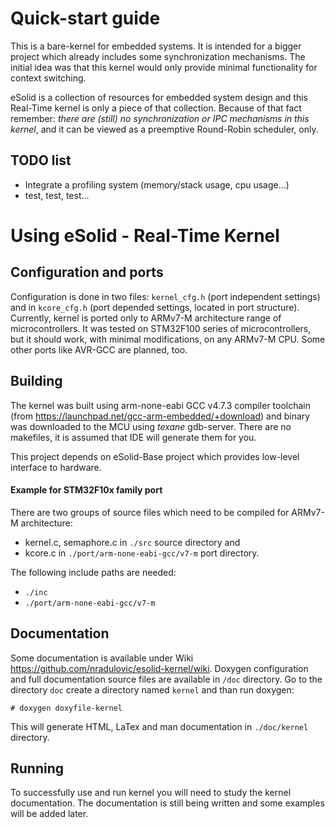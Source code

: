 # Quick-start guide

This is a bare-kernel for embedded systems. It is intended for a bigger project 
which already includes some synchronization mechanisms. The initial idea was 
that this kernel would only provide minimal functionality for context switching.

eSolid is a collection of resources for embedded system design and this
Real-Time kernel is only a piece of that collection. Because of that fact
remember: *there are (still) no synchronization or IPC mechanisms in this kernel*, 
and it can be viewed as a preemptive Round-Robin scheduler, only.


## TODO list

- Integrate a profiling system (memory/stack usage, cpu usage...)
- test, test, test...


# Using eSolid - Real-Time Kernel

## Configuration and ports

Configuration is done in two files: `kernel_cfg.h` (port independent settings) 
and in `kcore_cfg.h` (port depended settings, located in port structure).
Currently, kernel is ported only to ARMv7-M architecture range of 
microcontrollers. It was tested on STM32F100 series of microcontrollers, but it
should work, with minimal modifications, on any ARMv7-M CPU. Some other ports 
like AVR-GCC are planned, too.


## Building

The kernel was built using arm-none-eabi GCC v4.7.3 compiler toolchain (from 
https://launchpad.net/gcc-arm-embedded/+download) and binary was downloaded
to the MCU using _texane_ gdb-server. There are no makefiles, it is assumed
that IDE will generate them for you.

This project depends on eSolid-Base project which provides low-level interface
to hardware.

#### Example for STM32F10x family port

There are two groups of source files which need to be compiled for ARMv7-M 
architecture: 
- kernel.c, semaphore.c in `./src` source directory and 
- kcore.c in `./port/arm-none-eabi-gcc/v7-m` port directory.

The following include paths are needed:
- `./inc`
- `./port/arm-none-eabi-gcc/v7-m`

## Documentation

Some documentation is available under Wiki 
https://github.com/nradulovic/esolid-kernel/wiki. 
Doxygen configuration and full documentation source files are available in `/doc` 
directory. Go to the directory `doc` create a directory named `kernel` and than 
run doxygen:

    # doxygen doxyfile-kernel

This will generate HTML, LaTex and man documentation in `./doc/kernel` directory.


## Running
To successfully use and run kernel you will need to study the kernel 
documentation. The documentation is still being written and some examples will
be added later.
